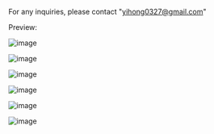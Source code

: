For any inquiries, please contact "yihong0327@gmail.com"

Preview:

![image](https://github.com/gnohiy/sandwich-ordering-system/assets/105278322/4c04829e-4e95-4605-9298-d18836d709c5)

![image](https://github.com/gnohiy/sandwich-ordering-system/assets/105278322/2576b215-c55a-4d14-9daf-130f2e6497a2)

![image](https://github.com/gnohiy/sandwich-ordering-system/assets/105278322/16015629-75bc-4030-91dc-ac8a3fce3f73)

![image](https://github.com/gnohiy/sandwich-ordering-system/assets/105278322/87c62786-c5f1-4021-8347-ad1db9cc99a3)

![image](https://github.com/gnohiy/sandwich-ordering-system/assets/105278322/04600c28-f571-4d69-9dd1-e2e7d9dc0b27)

![image](https://github.com/gnohiy/sandwich-ordering-system/assets/105278322/d182003c-bb0c-4010-981a-d0b3607492ed)
